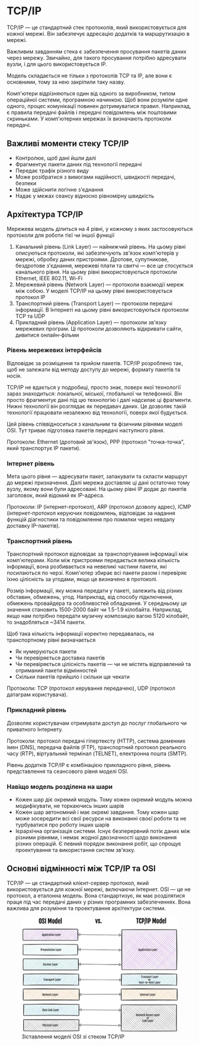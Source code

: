 # TCP/IP

TCP/IP — це стандартний стек протоколів, який використовується для кожної мережі. Він забезпечує адресацію додатків та маршрутизацію в мережі.

Важливим завданням стека є забезпечення просування пакетів даних через мережу. Звичайно, для такого просування потрібно адресувати вузли, і для цього використовується IP.

Модель складається не тільки з протоколів TCP та IP, але вони є основними, тому за нею закріпили таку назву.

Комп'ютери відрізняються один від одного за виробником, типом операційної системи, програмною начинкою. Щоб вони розуміли одне одного, процес комунікації повинен дотримуватися правил. Наприклад, є правила передачі файлів і передачі повідомлень між поштовими скриньками. У комп'ютерних мережах їх визначають протоколи передачі.

## Важливі моменти стеку TCP/IP

-   Контролює, щоб дані йшли далі
-   Фрагментує пакети даних під технології передачі
-   Передає трафік різного виду
-   Може розібратися з вимогами надійності, швидкості передачі, безпеки
-   Може здійснити логічне з'єднання
-   Надає у межах сеансу відносно рівномірну швидкість

## Архітектура TCP/IP

Мережева модель ділиться на 4 рівні, у кожному з яких застосовуються протоколи для роботи тієї чи іншої функції

1. Канальний рівень (Link Layer) — найнижчий рівень. На цьому рівні описуються протоколи, які забезпечують зв'язок комп'ютерів у мережі, обробку даних пристроями. Дротове, супутникове, бездротове з'єднання, мережеві плати та свитчі — все це стосується канального рівня. На цьому рівні використовуються протоколи Ethernet, IEEE 802.11, Wi-Fi
2. Мережевий рівень (Network Layer) — протоколи взаємодії мереж між собою. У моделі TCP/IP на цьому рівні використовується протокол IP
3. Транспортний рівень (Transport Layer) — протоколи передачі інформації. В Інтернеті на цьому рівні використовуються протоколи TCP та UDP
4. Прикладний рівень (Application Layer) — протоколи зв'язку мережевих програм. Ці протоколи дозволяють відкривати сайти, дивитися онлайн-фільми

### Рівень мережевих інтерфейсів

Відповідає за розміщення та прийом пакетів. TCP/IP розроблено так, щоб не залежати від методу доступу до мережі, формату пакетів та носія.

TCP/IP не вдається у подробиці, просто знає, поверх якої технології зараз знаходиться: локальної, міської, глобальної чи телефонної. Він просто фрагментує дані під цю технологію і далі надсилає ці фрагменти. Нижні технології він розглядає як передавач даних. Це дозволяє такій технології працювати незалежно від технології, поверх якої будується.

Цей рівень співвідноситься з канальним та фізичним рівнями моделі OSI. Тут триває підготовка пакетів передачі наступного рівня.

Протоколи: Ethernet (дротовий зв'язок), PPP (протокол "точка-точка", який транспортує IP пакети).

### Інтернет рівень

Мета цього рівня — адресувати пакет, запакувати та скласти маршрут до мережі призначення. Далі мережа доставляє ці дані остаточно тому вузлу, якому вони були адресовані. На цьому рівні IP додає до пакетів заголовок, який відомий як IP-адреса.

Протоколи: IP (інтернет-протокол), ARP (протокол дозволу адрес), ICMP (інтернет-протокол керуючих повідомлень, відповідає за надання функцій діагностики та повідомлення про помилки через невдалу доставку IP-пакетів).

### Транспортний рівень

Транспортний протокол відповідає за транспортування інформації між комп'ютерами. Коли між пристроями передається велика кількість інформації, вона розбивається на невеликі частини пакети, які посилаються по черзі. Комп'ютер збирає всі пакети разом і перевіряє їхню цілісність за угодами, якщо це визначено в протоколі.

Розмір інформації, яку можна передати у пакеті, залежить від різних обставин, обмежень, угод. Наприклад, від способу підключення, обмежень провайдера та особливостей обладнання. У середньому це значення становить 1500-2000 байт чи 1.5-1.9 кілобайта. Наприклад, якщо нам потрібно передати музичну композицію вагою 5120 кілобайт, то знадобляться ~3414 пакети.

Щоб така кількість інформації коректно передавалась, на транспортному рівні визначається

-   Як нумеруються пакети
-   Чи перевіряється доставка пакетів
-   Чи перевіряється цілісність пакетів — чи не містять відправлений та отриманий пакети відмінностей
-   Скільки пакетів прийшло і скільки ще чекати

Протоколи: TCP (протокол керування передачею), UDP (протокол датаграм користувача).

### Прикладний рівень

Дозволяє користувачам отримувати доступ до послуг глобального чи приватного Інтернету.

Протоколи: протокол передачі гіпертексту (HTTP), система доменних імен (DNS), передача файлів (FTP), транспортний протокол реального часу (RTP), віртуальний термінал (TELNET), електронна пошта (SMTP).

Рівень додатків TCP/IP є комбінацією прикладного рівня, рівень представлення та сеансового рівня моделі OSI.

### Навіщо модель розділена на шари

-   Кожен шар діє окремий модуль. Тому кожен окремий модуль можна модифікувати, не торкаючись інших шарів
-   Кожен шар автономний і має окремі завдання. Тому кожен шар може зосередити всі свої ресурси на виконанні своєї роботи та не турбуватися про роботу інших шарів
-   Ієрархічна організація системи. Існує безперервний потік даних між різними рівнями, і немає жодної двозначності щодо виконання різних операцій. Є певний порядок виконання робіт, що спрощує проектування та використання систем зв'язку.

## Основні відмінності між TCP/IP та OSI

TCP/IP — це стандартний клієнт-сервер протокол, який використовується для кожної мережі, включаючи Інтернет. OSI — це не протокол, а еталонна модель. Вона стандартизує, як має розділятися праця під час передачі даних у різних програмних забезпеченнях. Вона важлива для розуміння та проектування архітектури системи.

<figure>
    <img src="./_images/TCP-IP-vs-OSI.jpg" style="width: 700px" />
    <figcaption>Зіставлення моделі OSI зі стеком TCP/IP</figcaption>
</figure>
